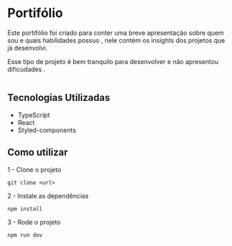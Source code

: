 # Portifólio

Este portifólio foi criado para conter uma breve apresentação sobre quem sou e quais habilidades possuo , nele contém os insights dos projetos que já desenvolvi.

Esse tipo de projeto é bem tranquilo para desenvolver e não apresentou dificudades .

[
   <img src=""/>
](https://portifoli-plum.vercel.app/#home)

## Tecnologias Utilizadas
- TypeScript 
- React 
- Styled-components 

## Como utilizar
1 - Clone o projeto
```
git clone <url>
```
2 - Instale as dependências 
```
npm install
```
3 - Rode o projeto
```
npm run dev
```
